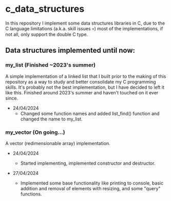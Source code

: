 # c_data_structures

In this repository I implement some data structures libraries in C, due to the C language limitations (a.k.a. skill issues :skull:) most of the implementations, if not all, only support the double C type.

## Data structures implemented until now:

### my_list (Finished ~2023's summer)

A simple implementation of a linked list that I built prior to the making of this repository as a way to study and better consolidate my C programming skills. It's probably not the best implementation, but I have decided to left it like this. Finished around 2023's summer and haven't touched on it ever since.

- 24/04/2024
    - Changed some function names and added list_find() function and changed the name to my_list.

### my_vector (On going...)

A vector (redimensionable array) implementation.

- 24/04/2024
    - Started implementing, implemented constructor and destructor.

- 27/04/2024
    - Implemented some base functionality like printing to console, basic addition and removal of elements with resizing, and some "query" functions.   


